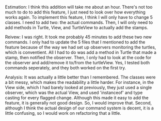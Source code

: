 Estimation: 
	I think this addition will take me about an hour. There's not too much to do to add this feature, I just need to look over how everything works again. To implement this feature, I think I will only have to change 5 classes. I need to add two: the actual commands. Then, I will only need to add methods in Turtle, View, and TurtleView to actually add the stamps. 

Reivew:
	I was right. It took me probably 45 minutes to add these two new commands. I only had to update the 5 files that I mentioned to add the feature because of the way we had set up observers monitoring the turtles, which is conventient. All I had to do was add a method in Turtle that made a stamp, then notified the observer. Then, I only had to look at the code for the observer and add/remove it to/from the turtleView. Yes, I tested both commands seperately, and they both worked on the first try. 

Analysis:
	It was actually a little better than I remembered. The classes were a bit messy, which makes the readability a little harder. For instance, in the View side, which I had barely looked at previously, they just used a single observer, which was the actual View, and used 'instanceof' and type casting for every flagged change. Although this made it easy to add the feature, it is generally not good design. So, I would improve that. Second, although I think the actual design of our command system is decent, it is a little confusing, so I would work on refactoring that a little. 